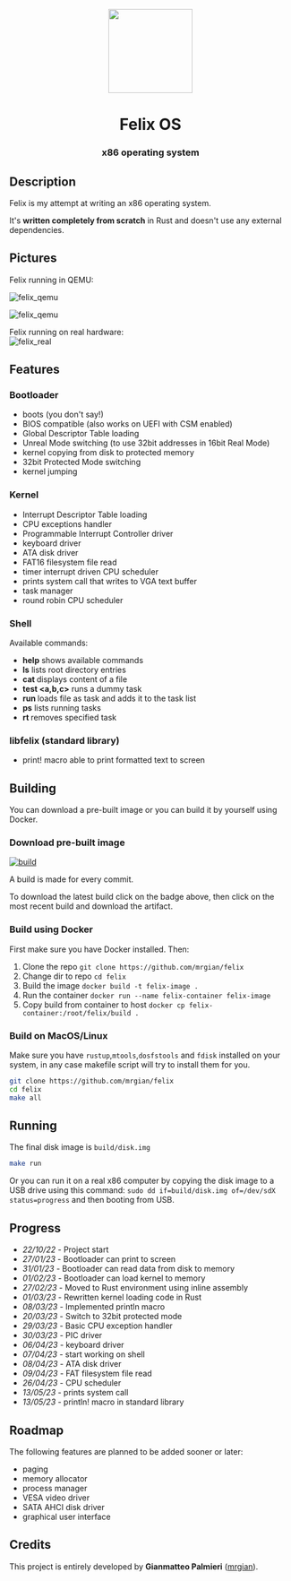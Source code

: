 <p align="center"><img src="https://user-images.githubusercontent.com/10211171/231185775-eb188a74-a133-45f6-8f2b-21cc1d498a0a.jpg" height=150></p>
<h1 align="center">Felix OS</h1>
<h3 align="center">
x86 operating system
</h3>

## Description

Felix is my attempt at writing an x86 operating system.

It's **written completely from scratch** in Rust and doesn't use any external dependencies.

## Pictures
Felix running in QEMU:<br>

![felix_qemu](https://github.com/mrgian/felix/assets/10211171/b371934e-0ac7-40e6-a965-e42bf9e24e86)

![felix_qemu](https://github.com/mrgian/felix/assets/10211171/99a2012b-29af-44d8-a2cf-73fceee665e1)

Felix running on real hardware:<br>
![felix_real](https://user-images.githubusercontent.com/10211171/230796141-b2c62d63-5c4e-4d8b-a9ee-3669bdee48b0.jpg)

## Features

### Bootloader
- boots (you don't say!)
- BIOS compatible (also works on UEFI with CSM enabled)
- Global Descriptor Table loading
- Unreal Mode switching (to use 32bit addresses in 16bit Real Mode)
- kernel copying from disk to protected memory
- 32bit Protected Mode switching
- kernel jumping

### Kernel
- Interrupt Descriptor Table loading
- CPU exceptions handler
- Programmable Interrupt Controller driver
- keyboard driver
- ATA disk driver
- FAT16 filesystem file read
- timer interrupt driven CPU scheduler
- prints system call that writes to VGA text buffer 
- task manager
- round robin CPU scheduler

### Shell
Available commands:
- **help** shows available commands
- **ls** lists root directory entries
- **cat <filename>** displays content of a file
- **test <a,b,c>** runs a dummy task
- **run <file>** loads file as task and adds it to the task list
- **ps** lists running tasks
- **rt <id>** removes specified task

### libfelix (standard library)
- print! macro able to print formatted text to screen

## Building

You can download a pre-built image or you can build it by yourself using Docker.

### Download pre-built image
[![build](https://github.com/mrgian/felix/actions/workflows/docker.yml/badge.svg)](https://github.com/mrgian/felix/actions)

A build is made for every commit.

To download the latest build click on the badge above, then click on the most recent build and download the artifact.

### Build using Docker
First make sure you have Docker installed. Then:

1. Clone the repo `git clone https://github.com/mrgian/felix`
2. Change dir to repo `cd felix`
3. Build the image `docker build -t felix-image .`
4. Run the container `docker run --name felix-container felix-image`
5. Copy build from container to host `docker cp felix-container:/root/felix/build .`

### Build on MacOS/Linux
Make sure you have `rustup`,`mtools`,`dosfstools` and `fdisk` installed on your system, in any case makefile script
will try to install them for you.

```zsh
git clone https://github.com/mrgian/felix
cd felix
make all
```

## Running
The final disk image is `build/disk.img`

```zsh
make run
```

Or you can run it on a real x86 computer by copying the disk image to a USB drive using this command: `sudo dd if=build/disk.img of=/dev/sdX status=progress` and then booting from USB.

## Progress
- *22/10/22* - Project start
- *27/01/23* - Bootloader can print to screen
- *31/01/23* - Bootloader can read data from disk to memory
- *01/02/23* - Bootloader can load kernel to memory
- *27/02/23* - Moved to Rust environment using inline assembly
- *01/03/23* - Rewritten kernel loading code in Rust
- *08/03/23* - Implemented println macro
- *20/03/23* - Switch to 32bit protected mode
- *29/03/23* - Basic CPU exception handler
- *30/03/23* - PIC driver
- *06/04/23* - keyboard driver
- *07/04/23* - start working on shell
- *08/04/23* - ATA disk driver
- *09/04/23* - FAT filesystem file read
- *26/04/23* - CPU scheduler
- *13/05/23* - prints system call
- *13/05/23* - println! macro in standard library

## Roadmap
The following features are planned to be added sooner or later:
 - paging
 - memory allocator
 - process manager
 - VESA video driver
 - SATA AHCI disk driver
 - graphical user interface

## Credits
This project is entirely developed by **Gianmatteo Palmieri** ([mrgian](https://github.com/mrgian)).
